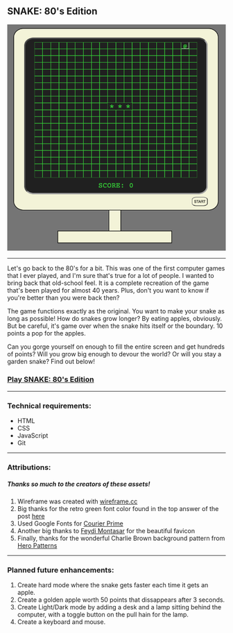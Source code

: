 

## SNAKE: 80's Edition

![A screenshot of the SNAKE: 80's Edition game.](./assets/RETRO-SNAKE-screenshot-for-README.jpg)

---
Let's go back to the 80's for a bit. This was one of the first computer games that I ever played, and I'm sure that's true for a lot of people. I wanted to bring back that old-school feel. It is a complete recreation of the game that's been played for almost 40 years. Plus, don't you want to know if you're better than you were back then?

The game functions exactly as the original. You want to make your snake as long as possible! How do snakes grow longer? By eating apples, obviously. But be careful, it's game over when the snake hits itself or the boundary. 10 points a pop for the apples.

Can you gorge yourself on enough to fill the entire screen and get hundreds of points? Will you grow big enough to devour the world? Or will you stay a garden snake? Find out below!

### [Play SNAKE: 80's Edition](https://nate-snake.netlify.app/)

---
### Technical requirements:

- HTML
- CSS
- JavaScript
- Git

---
### Attributions:
##### Thanks so much to the creators of these assets!
1. Wireframe was created with [wireframe.cc](https://wireframe.cc/XR4iho)
2. Big thanks for the retro green font color found in the top answer of the post [here](https://superuser.com/questions/361297/what-colour-is-the-dark-green-on-old-fashioned-green-screen-computer-displays)
3. Used Google Fonts for [Courier Prime](https://fonts.google.com/specimen/Courier+Prime)
4. Another big thanks to [Feydi Montasar](https://www.artstation.com/artwork/Xn6E0y) for the beautiful favicon
5. Finally, thanks for the wonderful Charlie Brown background pattern from [Hero Patterns](https://heropatterns.com/)

---
### Planned future enhancements:

1. Create hard mode where the snake gets faster each time it gets an apple.
2. Create a golden apple worth 50 points that dissappears after 3 seconds.
3. Create Light/Dark mode by adding a desk and a lamp sitting behind the computer, with a toggle button on the pull hain for the lamp.
4. Create a keyboard and mouse.